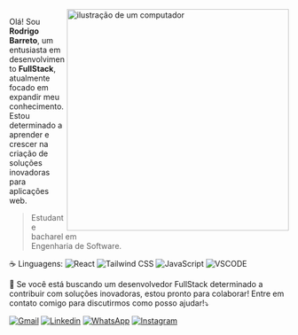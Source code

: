 <img src="https://raw.githubusercontent.com/MicaelliMedeiros/micaellimedeiros/master/image/computer-illustration.png" alt="ilustração de um computador" min-width="400px" max-width="400px" width="400px" align="right">

<p align="left"> 
  Olá! Sou <strong>Rodrigo Barreto</strong>, um entusiasta em desenvolvimento <strong>FullStack</strong>, atualmente focado em expandir meu conhecimento.
  Estou determinado a aprender e crescer na criação de soluções inovadoras para aplicações web.
  
> Estudante bacharel em<br>Engenharia de Software.
</p>

<p align="left">
  ☕ Linguagens:
  <img src="https://img.shields.io/badge/React-61DAFB?logo=react&logoColor=black" alt="React"/>
  <img src="https://img.shields.io/badge/Tailwind_CSS-06B6D4?logo=tailwindcss&logoColor=white" alt="Tailwind CSS"/>
  <img src="https://img.shields.io/badge/JavaScript-F7DF1E?logo=javascript&logoColor=black&style=flat" alt="JavaScript"/>
  <img src="https://img.shields.io/badge/VS_Code-007ACC?logo=visual-studio-code&logoColor=white&style=flat" alt="VSCODE"/>
</p>

<p align="left">
  💌 Se você está buscando um desenvolvedor FullStack determinado a contribuir com soluções inovadoras, estou pronto para colaborar! Entre em contato comigo para discutirmos como posso ajudar!⤵️
</p>

<p align="left">
  <a href="mailto:rodrigobdias50@gmail.com, rodrigo.dsgner@gmail.com,?subject=Assunto: Consulta&body=Conteúdo do e-mail" target="_blank" title="Gmail">
  <img src="https://img.shields.io/badge/-Gmail-FF0000?style=flat&labelColor=FF0000&logo=gmail&logoColor=white&link=LINK-GMAIL" alt="Gmail"/></a>
  <a href="https://www.linkedin.com/in/rodrigo-barreto-43703b280" target="_blank" title="LinkedIn">
  <img src="https://img.shields.io/badge/-Linkedin-0e76a8?style=flat&logo=Linkedin&logoColor=white&link=LINK-LINKEDIN" alt="Linkedin"/></a>
  <a href="https://wa.me/5593981241825" target="_blank" title="WhatsApp">
  <img src="https://img.shields.io/badge/-WhatsApp-25d366?style=flat&labelColor=25d366&logo=whatsapp&logoColor=white&link=API-DO-WHATSAPP" alt="WhatsApp"/></a>
  <a href="#" target="_blank" title="Meu Portfólio">
    
  <a href="https://www.instagram.com/rodrigo_dsgn_?igsh=MTF6enJ0NDBlajMzNQ==" target="_blank" title="Instagram">
  <img src="https://img.shields.io/badge/-Instagram-DF0174?style=flat&labelColor=DF0174&logo=instagram&logoColor=white&link=LINK-INSTAGRAM" alt="Instagram"/></a>
</p>



